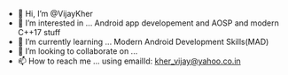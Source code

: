 - 👋 Hi, I’m @VijayKher
- 👀 I’m interested in ... Android app developement and AOSP and modern C++17 stuff
- 🌱 I’m currently learning ... Modern Android Development Skills(MAD)
- 💞️ I’m looking to collaborate on ...
- 📫 How to reach me ... using emailId: kher_vijay@yahoo.co.in

<!---
VijayKher/VijayKher is a ✨ special ✨ repository because its `README.md` (this file) appears on your GitHub profile.
You can click the Preview link to take a look at your changes.
--->
